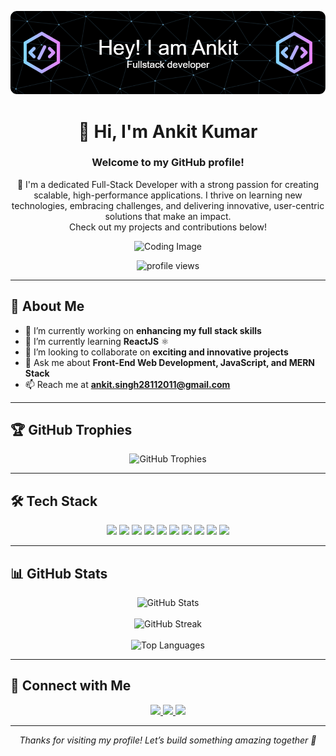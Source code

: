 ![Header](./github-header-image.png)

<h1 align="center">👋 Hi, I'm Ankit Kumar</h1> 

<h3 align="center"><b>Welcome to my GitHub profile!</b></h3>

<p align="center">
🚀 I'm a dedicated Full-Stack Developer with a strong passion for creating scalable, high-performance applications. I thrive on learning new technologies, embracing challenges, and delivering innovative, user-centric solutions that make an impact.<br>
Check out my projects and contributions below!
</p>

<p align="center">
  <img src="https://i.pinimg.com/1200x/14/92/4b/14924ba76d67385b80f156a676476dd6.jpg" alt="Coding Image" width="400">
</p>

<p align="center">
  <img src="https://komarev.com/ghpvc/?username=alphaankit079&label=Profile%20views&color=0e75b6&style=flat" alt="profile views" />
</p>

---

## 🚀 About Me

- 🔭 I’m currently working on **enhancing my full stack skills**  
- 🌱 I’m currently learning **ReactJS** ⚛️  
- 🤝 I’m looking to collaborate on **exciting and innovative projects**  
- 💬 Ask me about **Front-End Web Development, JavaScript, and MERN Stack**  
- 📫 Reach me at **ankit.singh28112011@gmail.com**  

---

## 🏆 GitHub Trophies

<p align="center">
  <img src="https://github-profile-trophy.vercel.app/?username=alphaankit079&theme=dracula&margin-w=15&row=2&column=3" alt="GitHub Trophies" />
</p>

---

## 🛠 Tech Stack

<p align="center">
  <img src="https://img.shields.io/badge/HTML5-E34F26?style=for-the-badge&logo=html5&logoColor=white" />
  <img src="https://img.shields.io/badge/CSS3-1572B6?style=for-the-badge&logo=css3&logoColor=white" />
  <img src="https://img.shields.io/badge/JavaScript-F7DF1E?style=for-the-badge&logo=javascript&logoColor=black" />
  <img src="https://img.shields.io/badge/React-20232A?style=for-the-badge&logo=react&logoColor=61DAFB" />
  <img src="https://img.shields.io/badge/Node.js-339933?style=for-the-badge&logo=node.js&logoColor=white" />
  <img src="https://img.shields.io/badge/Express-000000?style=for-the-badge&logo=express&logoColor=white" />
  <img src="https://img.shields.io/badge/MongoDB-4EA94B?style=for-the-badge&logo=mongodb&logoColor=white" />
  <img src="https://img.shields.io/badge/MySQL-00758F?style=for-the-badge&logo=mysql&logoColor=white" />
  <img src="https://img.shields.io/badge/Git-F05032?style=for-the-badge&logo=git&logoColor=white" />
  <img src="https://img.shields.io/badge/Java-ED8B00?style=for-the-badge&logo=java&logoColor=white" />
</p>

---

## 📊 GitHub Stats

<p align="center">
  <img src="https://github-readme-stats.vercel.app/api?username=alphaankit079&show_icons=true&theme=radical" alt="GitHub Stats" /><br><br>
  <img src="https://streak-stats.demolab.com?user=alphaankit079&theme=radical" alt="GitHub Streak" /><br><br>
  <img src="https://github-readme-stats.vercel.app/api/top-langs/?username=alphaankit079&layout=compact&theme=radical&cache_seconds=1" alt="Top Languages" />
</p>

---

## 🤝 Connect with Me

<p align="center">
  <a href="https://linkedin.com/in/ankit-kumar-3b75aa203" target="_blank">
    <img src="https://img.shields.io/badge/LinkedIn-0A66C2?style=for-the-badge&logo=linkedin&logoColor=white" />
  </a>
  <a href="https://instagram.com/_alphaankit" target="_blank">
    <img src="https://img.shields.io/badge/Instagram-E4405F?style=for-the-badge&logo=instagram&logoColor=white" />
  </a>
  <a href="mailto:ankit.singh28112011@gmail.com">
    <img src="https://img.shields.io/badge/Gmail-D14836?style=for-the-badge&logo=gmail&logoColor=white" />
  </a>
</p>

---

<p align="center">
  <i>Thanks for visiting my profile! Let’s build something amazing together 🚀</i>
</p>
